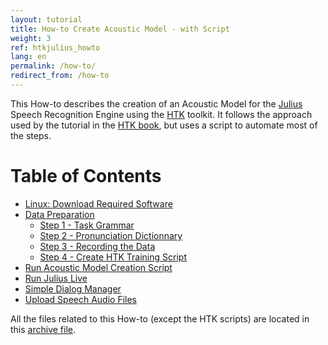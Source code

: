 ```yaml
---
layout: tutorial
title: How-to Create Acoustic Model - with Script
weight: 3
ref: htkjulius_howto
lang: en
permalink: /how-to/
redirect_from: /how-to
---
```

This How-to describes the creation of an Acoustic Model for the [Julius](http://julius.sourceforge.jp/en_index.php?q=en/index.html) Speech Recognition Engine using the [HTK](http://htk.eng.cam.ac.uk) toolkit.  It follows the approach used by the tutorial in the [HTK book](http://htk.eng.cam.ac.uk/docs/docs.shtml), but uses a script to automate most of the steps.

# Table of Contents 

* [Linux: Download Required Software](/how-to/download)
* [Data Preparation](/how-to/data-prep)
  * [Step 1 - Task Grammar](/how-to/data-prep/step-1)
  * [Step 2 - Pronunciation Dictionnary](/how-to/data-prep/step-2)
  * [Step 3 - Recording the Data](/how-to/data-prep/step-3)
  * [Step 4 - Create HTK Training Script](/how-to/data-prep/step-4)
* [Run Acoustic Model Creation Script](/how-to/script)
* [Run Julius Live](/how-to/run-julius)
* [Simple Dialog Manager](/how-to/simple-dialog-manager)
* [Upload Speech Audio Files](/how-to/upload)


All the files related to this How-to (except the HTK scripts) are located in this [archive file](https://github.com/VoxForge/develop/archive/master.zip).

